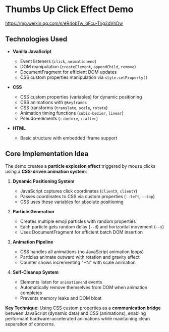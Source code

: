 # Thumbs Up Click Effect Demo

https://mp.weixin.qq.com/s/eR4obTw_qFcu-Tng2dVhDw

## Technologies Used

- **Vanilla JavaScript**

  - Event listeners (`click`, `animationend`)
  - DOM manipulation (`createElement`, `appendChild`, `remove`)
  - DocumentFragment for efficient DOM updates
  - CSS custom properties manipulation via `style.setProperty()`

- **CSS**

  - CSS custom properties (variables) for dynamic positioning
  - CSS animations with `@keyframes`
  - CSS transforms (`translate`, `scale`, `rotate`)
  - Animation timing functions (`cubic-bezier`, `linear`)
  - Pseudo-elements (`::before`, `::after`)

- **HTML**
  - Basic structure with embedded iframe support

## Core Implementation Idea

The demo creates a **particle explosion effect** triggered by mouse clicks using a **CSS-driven animation system**:

1. **Dynamic Positioning System**

   - JavaScript captures click coordinates (`clientX`, `clientY`)
   - Passes coordinates to CSS via custom properties (`--left`, `--top`)
   - CSS uses these variables for absolute positioning

2. **Particle Generation**

   - Creates multiple emoji particles with random properties
   - Each particle gets random delay (`--d`) and horizontal movement (`--x`)
   - Uses DocumentFragment for efficient batch DOM insertion

3. **Animation Pipeline**

   - CSS handles all animations (no JavaScript animation loops)
   - Particles animate outward with rotation and gravity effect
   - Counter shows incrementing "+N" with scale animation

4. **Self-Cleanup System**
   - Elements listen for `animationend` events
   - Automatically remove themselves from DOM when animation completes
   - Prevents memory leaks and DOM bloat

**Key Technique**: Using CSS custom properties as a **communication bridge** between JavaScript (dynamic data) and CSS (animations), enabling performant hardware-accelerated animations while maintaining clean separation of concerns.
